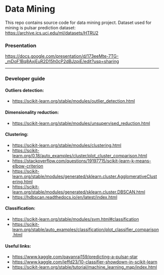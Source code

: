 # Data Mining

This repo contains source code for data mining project.
Dataset used for mining is pulsar prediction dataset:  https://archive.ics.uci.edu/ml/datasets/HTRU2

### Presentation
https://docs.google.com/presentation/d/173eeMte-7TG-_mDoF1Bq8AxjEuR2D15h0cP2dBJzpiE/edit?usp=sharing

------
### Developer guide   

#### Outliers detection:   
 * https://scikit-learn.org/stable/modules/outlier_detection.html
 
#### Dimensionality reduction:   
 * https://scikit-learn.org/stable/modules/unsupervised_reduction.html

#### Clustering:   
 * https://scikit-learn.org/stable/modules/clustering.html   
 * https://scikit-learn.org/0.18/auto_examples/cluster/plot_cluster_comparison.html   
 * https://stackoverflow.com/questions/19197715/scikit-learn-k-means-elbow-criterion
 * https://scikit-learn.org/stable/modules/generated/sklearn.cluster.AgglomerativeClustering.html
 * https://scikit-learn.org/stable/modules/generated/sklearn.cluster.DBSCAN.html
 * https://hdbscan.readthedocs.io/en/latest/index.html
 

#### Classification:   
 * https://scikit-learn.org/stable/modules/svm.html#classification   
 * https://scikit-learn.org/stable/auto_examples/classification/plot_classifier_comparison.html     

#### Useful links:   
 * https://www.kaggle.com/pavanraj159/predicting-a-pulsar-star   
 * https://www.kaggle.com/jeffd23/10-classifier-showdown-in-scikit-learn   
 * https://scikit-learn.org/stable/tutorial/machine_learning_map/index.html
 
